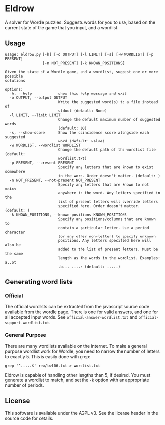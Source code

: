# Eldrow

A solver for Wordle puzzles. Suggests words for you to use, based on the current state of the game that you input, and a wordlist.

## Usage

```
usage: eldrow.py [-h] [-o OUTPUT] [-l LIMIT] [-s] [-w WORDLIST] [-p PRESENT]
                 [-n NOT_PRESENT] [-k KNOWN_POSITIONS]

Given the state of a Wordle game, and a wordlist, suggest one or more possible
solutions

options:
  -h, --help            show this help message and exit
  -o OUTPUT, --output OUTPUT
                        Write the suggested word(s) to a file instead of
                        stdout (default: None)
  -l LIMIT, --limit LIMIT
                        Change the default maximum number of suggested words
                        (default: 10)
  -s, --show-score      Show the coincidence score alongside each suggested
                        word (default: False)
  -w WORDLIST, --wordlist WORDLIST
                        Change the default path of the wordlist file (default:
                        wordlist.txt)
  -p PRESENT, --present PRESENT
                        Specify any letters that are known to exist somewhere
                        in the word. Order doesn't matter. (default: )
  -n NOT_PRESENT, --not-present NOT_PRESENT
                        Specify any letters that are known to not exist
                        anywhere in the word. Any letters specified in the
                        list of present letters will override letters
                        specified here. Order doesn't matter. (default: )
  -k KNOWN_POSITIONS, --known-positions KNOWN_POSITIONS
                        Specify any positions/columns that are known to
                        contain a particular letter. Use a period character
                        (or any other non-letter) to specify unknown
                        positions. Any letters specified here will also be
                        added to the list of present letters. Must be the same
                        length as the words in the wordlist. Examples: a..ot
                        .b... ....s (default: .....)
```

## Generating word lists

### Official

The official wordlists can be extracted from the javascript source code available from the wordle page. There is one for valid answers, and one for all accepted input words. See `official-answer-wordlist.txt` and `official-support-wordlist.txt`.

### General Purpose

There are many wordlists available on the internet. To make a general purpose wordlist work for Wordle, you need to narrow the number of letters to exactly 5. This is easily done with grep:

```
grep '^.....$' raw/twl06.txt > wordlist.txt
```

Eldrow is capable of handling other lengths than 5, if desired. You must generate a wordlist to match, and set the `-k` option with an appropriate number of periods.

## License

This software is available under the AGPL v3. See the license header in the source code for details.
